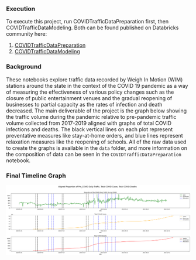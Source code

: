 ### Execution
To execute this project, run COVIDTrafficDataPreparation first, then COVIDTrafficDataModeling. Both can be found published on Databricks community here:
1. [COVIDTrafficDataPreparation](https://databricks-prod-cloudfront.cloud.databricks.com/public/4027ec902e239c93eaaa8714f173bcfc/1870284974891931/647730006675301/238308696242763/latest.html)
2. [COVIDTrafficDataModeling](https://databricks-prod-cloudfront.cloud.databricks.com/public/4027ec902e239c93eaaa8714f173bcfc/1870284974891931/3804833370157229/238308696242763/latest.html)

### Background
These notebooks explore traffic data recorded by Weigh In Motion (WIM) stations around the state in the context of the COVID 19 pandemic as a way of measuring the effectiveness of various policy changes such as the closure of public entertainment venues and the gradual reopening of businesses to partial capacity as the rates of infection and death decreased. The main deliverable of the project is the graph below showing the traffic volume during the pandemic relative to pre-pandemic traffic volume collected from 2017-2019 aligned with graphs of total COVID infections and deaths. The black vertical lines on each plot represent preventative measures like stay-at-home orders, and blue lines represent relaxation measures like the reopening of schools. All of the raw data used to create the graphs is available in the `data` folder, and more information on the composition of data can be seen in the `COVIDTrafficDataPreparation` notebook.

### Final Timeline Graph
![Full Traffic, Infection, Death Timeline](/img/FinalTimeline.png)
